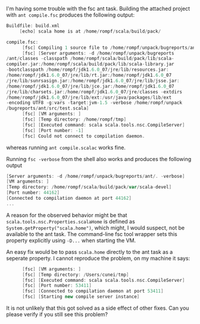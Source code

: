 I'm having some trouble with the fsc ant task. Building the attached project with `ant compile.fsc` produces the following output:
```scala
Buildfile: build.xml
     [echo] scala home is at /home/rompf/scala/build/pack/

compile.fsc:
      [fsc] Compiling 1 source file to /home/rompf/unpack/bugreports/ant/classes
      [fsc] [Server arguments: -d /home/rompf/unpack/bugreports
/ant/classes -classpath /home/rompf/scala/build/pack/lib/scala-
compiler.jar:/home/rompf/scala/build/pack/lib/scala-library.jar 
-bootclasspath /home/rompf/jdk1.6.0_07/jre/lib/resources.jar:
/home/rompf/jdk1.6.0_07/jre/lib/rt.jar:/home/rompf/jdk1.6.0_07
/jre/lib/sunrsasign.jar:/home/rompf/jdk1.6.0_07/jre/lib/jsse.jar:
/home/rompf/jdk1.6.0_07/jre/lib/jce.jar:/home/rompf/jdk1.6.0_07
/jre/lib/charsets.jar:/home/rompf/jdk1.6.0_07/jre/classes -extdirs 
/home/rompf/jdk1.6.0_07/jre/lib/ext:/usr/java/packages/lib/ext 
-encoding UTF8 -g:vars -target:jvm-1.5 -verbose /home/rompf/unpack
/bugreports/ant/src/test.scala]
      [fsc] [VM arguments: ]
      [fsc] [Temp directory: /home/rompf/tmp]
      [fsc] [Executed command: scala scala.tools.nsc.CompileServer]
      [fsc] [Port number: -1]
      [fsc] Could not connect to compilation daemon.

```
whereas running `ant compile.scalac` works fine.

Running `fsc -verbose` from the shell also works and produces the following output
```scala
[Server arguments: -d /home/rompf/unpack/bugreports/ant/. -verbose]
[VM arguments: ]
[Temp directory: /home/rompf/scala/build/pack/var/scala-devel]
[Port number: 44162]
[Connected to compilation daemon at port 44162]
...
```

A reason for the observed behavior might be that `scala.tools.nsc.Properties.scalaHome` is defined as `System.getProperty("scala.home")`, which might, I would suspect, not be available to the ant task. The command-line fsc tool wrapper sets this property explicitly using `-D...` when starting the VM.

An easy fix would be to pass `scala.home` directly to the ant task as a seperate property.
I cannot reproduce the problem, on my machine it says:
```scala
      [fsc] [VM arguments: ]
      [fsc] [Temp directory: /Users/cunei/tmp]
      [fsc] [Executed command: scala scala.tools.nsc.CompileServer]
      [fsc] [Port number: 53411]
      [fsc] [Connected to compilation daemon at port 53411]
      [fsc] [Starting new compile server instance]
```
It is not unlikely that this got solved as a side effect of other fixes. Can you please verify if you still see this problem?
